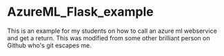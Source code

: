 # AzureML_Flask_example
This is an example for my students on how to call an azure ml webservice and get a return.  This was modified from some other brilliant person on Github who's git escapes me.

